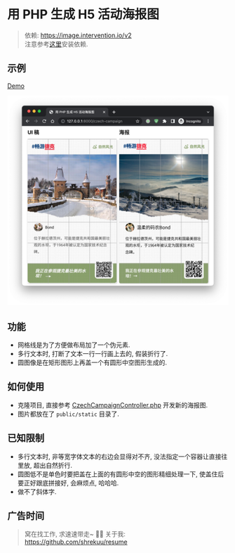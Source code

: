 # 用 PHP 生成 H5 活动海报图

> 依赖: https://image.intervention.io/v2 \
> 注意参考[这里](https://image.intervention.io/v2/introduction/installation)安装依赖.

## 示例

[Demo](https://h5-poster-php.projects.linwise.com/czech-campaign)

![截图](screenshot.png)

## 功能

- 网格线是为了方便做布局加了一个伪元素.
- 多行文本时, 打断了文本一行一行画上去的, 假装折行了.
- 圆图像是在矩形图形上再盖一个有圆形中空图形生成的.

## 如何使用

- 克隆项目, 直接参考 [CzechCampaignController.php](app/Http/Controllers/CzechCampaignController.php) 开发新的海报图.
- 图片都放在了 `public/static` 目录了.

## 已知限制

- 多行文本时, 非等宽字体文本的右边会显得对不齐, 没法指定一个容器让直接往里放, 超出自然折行.
- 圆图低不是单色时要把盖在上面的有圆形中空的图形精细处理一下, 使盖住后要正好跟底拼接好, 会麻烦点, 哈哈哈.
- 做不了斜体字.

## 广告时间

> 窝在找工作, 求速速带走~ 🙋‍♂️ 关于我: https://github.com/shrekuu/resume
